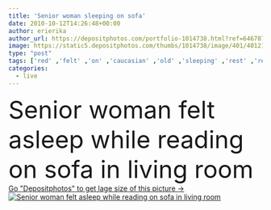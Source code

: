 ```yaml
---
title: 'Senior woman sleeping on sofa'
date: 2010-10-12T14:26:48+00:00
author: erierika
author_url: https://depositphotos.com/portfolio-1014738.html?ref=64678756
image: https://static5.depositphotos.com/thumbs/1014738/image/401/4012181/api_thumb_450.jpg?forcejpeg=true
type: "post"
tags: ['red' ,'felt' ,'on' ,'caucasian' ,'old' ,'sleeping' ,'rest' ,'resting' ,'sleep' ,'relax' ,'lay' ,'home' ,'woman' ,'read' ,'room' ,'reading' ,'book' ,'learning' ,'laying' ,'learn' ,'in' ,'living' ,'relaxing' ,'senior' ,'elderly' ,'sofa' ,'relaxed' ,'asleep' ,'while' ,'Living Room' ]
categories: 
  - live
---
```

<div aling="center">
            <font size="60"> Senior woman felt asleep while reading on sofa in living room</font>   
</div>
<div>
    <a href='https://static5.depositphotos.com/thumbs/1014738/image/401/4012181/api_thumb_450.jpg?forcejpeg=true?ref=64678756' target=_blank > Go "Depositphotos" to get lage size of this picture ->
        <img href='https://static5.depositphotos.com/thumbs/1014738/image/401/4012181/api_thumb_450.jpg?forcejpeg=true?ref=64678756' src='https://static5.depositphotos.com/1014738/401/i/950/depositphotos_4012181-stock-photo-senior-woman-sleeping-on-sofa.jpg?forcejpeg=true' alt='Senior woman felt asleep while reading on sofa in living room' >
    </a>
</div>
